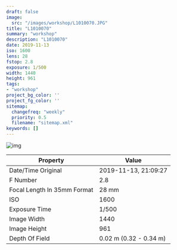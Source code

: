 ```yaml
---
draft: false
image:
  src: "/images/workshop/L1010070.JPG"
title: "L1010070"
summary: "workshop"
description: "L1010070"
date: 2019-11-13
iso: 1600
lens: 28
fstop: 2.8
exposure: 1/500
width: 1440
height: 961
tags:
- "workshop"
project_bg_color: ''
project_fg_color: ''
sitemap:
  changefreq: "weekly"
  priority: 0.5
  filename: "sitemap.xml"
keywords: []
---
```


![img](/images/workshop/L1010070.JPG)


Property | Value
---------|------
Date/Time Original              | 2019-11-13, 21:09:27
F Number                        | 2.8
Focal Length In 35mm Format     | 28 mm
ISO                             | 1600
Exposure Time                   | 1/500
Image Width                     | 1440
Image Height                    | 961
Depth Of Field                  | 0.02 m (0.32 - 0.34 m)
